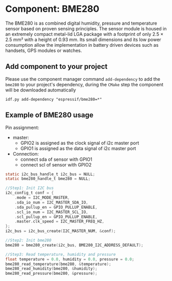 # Component: BME280

The BME280 is as combined digital humidity, pressure and temperature sensor based on proven sensing principles. The sensor module is housed in an extremely compact metal-lid LGA package with a footprint of only 2.5 × 2.5 mm² with a height of 0.93 mm. Its small dimensions and its low power consumption allow the implementation in battery driven devices such as handsets, GPS modules or watches.


## Add component to your project

Please use the component manager command `add-dependency` to add the `bme280` to your project's dependency, during the `CMake` step the component will be downloaded automatically

```
idf.py add-dependency "espressif/bme280=*"
```

## Example of BME280 usage


Pin assignment:

* master:
  * GPIO2 is assigned as the clock signal of i2c master port
  * GPIO1 is assigned as the data signal of i2c master port
* Connection:
  * connect sda of sensor with GPIO1
  * connect scl of sensor with GPIO2


```c
static i2c_bus_handle_t i2c_bus = NULL;
static bme280_handle_t bme280 = NULL;

//Step1: Init I2C bus
i2c_config_t conf = {
    .mode = I2C_MODE_MASTER,
    .sda_io_num = I2C_MASTER_SDA_IO,
    .sda_pullup_en = GPIO_PULLUP_ENABLE,
    .scl_io_num = I2C_MASTER_SCL_IO,
    .scl_pullup_en = GPIO_PULLUP_ENABLE,
    .master.clk_speed = I2C_MASTER_FREQ_HZ,
};
i2c_bus = i2c_bus_create(I2C_MASTER_NUM, &conf);

//Step2: Init bme280
bme280 = bme280_create(i2c_bus, BME280_I2C_ADDRESS_DEFAULT);

//Step3: Read temperature, humidity and pressure
float temperature = 0.0, humidity = 0.0, pressure = 0.0;
bme280_read_temperature(bme280, &temperature);
bme280_read_humidity(bme280, &humidity);
bme280_read_pressure(bme280, &pressure);
```